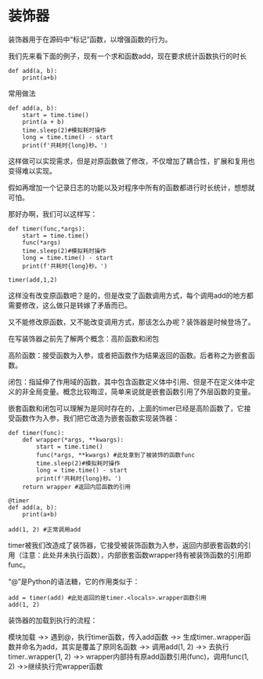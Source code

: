 
# 装饰器

装饰器用于在源码中“标记”函数，以增强函数的行为。

我们先来看下面的例子，现有一个求和函数add，现在要求统计函数执行的时长

```
def add(a, b):
    print(a+b)
```

常用做法
```
def add(a, b):
    start = time.time()
    print(a + b)
    time.sleep(2)#模拟耗时操作
    long = time.time() - start
    print(f'共耗时{long}秒。')
```

这样做可以实现需求，但是对原函数做了修改，不仅增加了耦合性，扩展和复用也变得难以实现。

假如再增加一个记录日志的功能以及对程序中所有的函数都进行时长统计，想想就可怕。

那好办啊，我们可以这样写：

```
def timer(func,*args):
    start = time.time()
    func(*args)
    time.sleep(2)#模拟耗时操作
    long = time.time() - start
    print(f'共耗时{long}秒。')

timer(add,1,2)
```

这样没有改变原函数吧？是的，但是改变了函数调用方式，每个调用add的地方都需要修改，这么做只是转嫁了矛盾而已。

又不能修改原函数，又不能改变调用方式，那该怎么办呢？装饰器是时候登场了。

在写装饰器之前先了解两个概念：高阶函数和闭包

高阶函数：接受函数为入参，或者把函数作为结果返回的函数。后者称之为嵌套函数。

闭包：指延伸了作用域的函数，其中包含函数定义体中引用、但是不在定义体中定义的非全局变量。概念比较晦涩，简单来说就是嵌套函数引用了外层函数的变量。

嵌套函数和闭包可以理解为是同时存在的，上面的timer已经是高阶函数了，它接受函数作为入参，我们把它改造为嵌套函数实现装饰器：

```
def timer(func):
    def wrapper(*args, **kwargs):
        start = time.time()
        func(*args, **kwargs) #此处拿到了被装饰的函数func
        time.sleep(2)#模拟耗时操作
        long = time.time() - start
        print(f'共耗时{long}秒。')
    return wrapper #返回内层函数的引用

@timer
def add(a, b):
    print(a+b)

add(1, 2) #正常调用add
```

timer被我们改造成了装饰器，它接受被装饰函数为入参，返回内部嵌套函数的引用（注意：此处并未执行函数），内部嵌套函数wrapper持有被装饰函数的引用即func。

“@”是Python的语法糖，它的作用类似于：

```
add = timer(add) #此处返回的是timer.<locals>.wrapper函数引用
add(1, 2)
```

装饰器的加载到执行的流程：

模块加载 ->> 遇到@，执行timer函数，传入add函数 ->> 生成timer.<locals>.wrapper函数并命名为add，其实是覆盖了原同名函数 ->> 调用add(1, 2) ->> 去执行timer.<locals>.wrapper(1, 2) ->> wrapper内部持有原add函数引用(func)，调用func(1, 2) ->>继续执行完wrapper函数
    
























